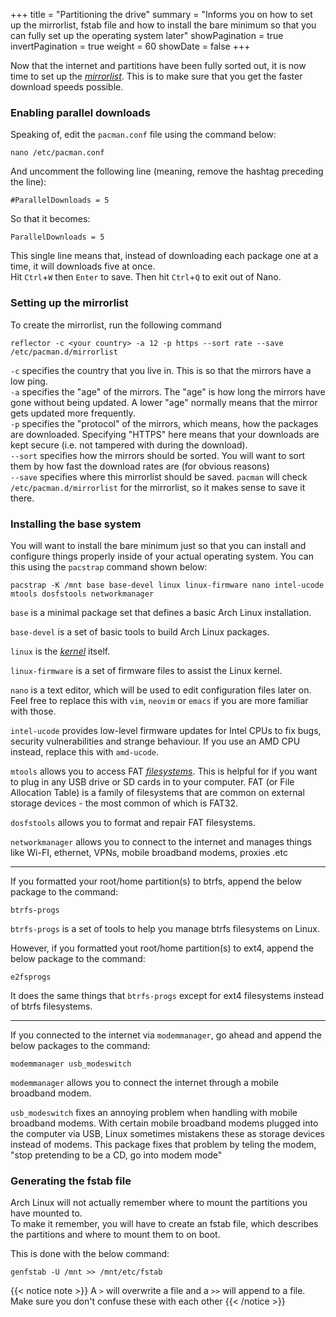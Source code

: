 +++
title = "Partitioning the drive"
summary = "Informs you on how to set up the mirrorlist, fstab file and how to install the bare minimum so that you can fully set up the operating system later"
showPagination = true
invertPagination = true
weight = 60
showDate = false
+++

Now that the internet and partitions have been fully sorted out, it is now time to set up the [_mirrorlist_](/arch-install-guide/glossary/mirror). This is to make sure that you get the faster download speeds possible.

### Enabling parallel downloads

Speaking of, edit the `pacman.conf` file using the command below:
```
nano /etc/pacman.conf
```

And uncomment the following line (meaning, remove the hashtag preceding the line):
```
#ParallelDownloads = 5
```

So that it becomes:
```
ParallelDownloads = 5
```

This single line means that, instead of downloading each package one at a time, it will downloads five at once.\
Hit `Ctrl`+`W` then `Enter` to save. Then hit `Ctrl`+`Q` to exit out of Nano.

### Setting up the mirrorlist

To create the mirrorlist, run the following command
```
reflector -c <your country> -a 12 -p https --sort rate --save /etc/pacman.d/mirrorlist
```

`-c` specifies the country that you live in. This is so that the mirrors have a low ping.\
`-a` specifies the "age" of the mirrors. The "age" is how long the mirrors have gone without being updated. A lower "age" normally means that the mirror gets updated more frequently.\
`-p` specifies the "protocol" of the mirrors, which means, how the packages are downloaded. Specifying "HTTPS" here means that your downloads are kept secure (i.e. not tampered with during the download).\
`--sort` specifies how the mirrors should be sorted. You will want to sort them by how fast the download rates are (for obvious reasons)\
`--save` specifies where this mirrorlist should be saved. `pacman` will check `/etc/pacman.d/mirrorlist` for the mirrorlist, so it makes sense to save it there.

### Installing the base system

You will want to install the bare minimum just so that you can install and configure things properly inside of your actual operating system. You can this using the `pacstrap` command shown below:
```
pacstrap -K /mnt base base-devel linux linux-firmware nano intel-ucode mtools dosfstools networkmanager
```

`base` is a minimal package set that defines a basic Arch Linux installation.

`base-devel` is a set of basic tools to build Arch Linux packages.

`linux` is the [_kernel_](/arch-install-guide/glossary/kernel) itself.

`linux-firmware` is a set of firmware files to assist the Linux kernel.

`nano` is a text editor, which will be used to edit configuration files later on. Feel free to replace this with `vim`, `neovim` or `emacs` if you are more familiar with those.

`intel-ucode` provides low-level firmware updates for Intel CPUs to fix bugs, security vulnerabilities and strange behaviour. If you use an AMD CPU instead, replace this with `amd-ucode`.

`mtools` allows you to access FAT [_filesystems_](/arch-install-guide/glossary/filesystem). This is helpful for if you want to plug in any USB drive or SD cards in to your computer. FAT (or File Allocation Table) is a family of filesystems that are common on external storage devices - the most common of which is FAT32.

`dosfstools` allows you to format and repair FAT filesystems.

`networkmanager` allows you to connect to the internet and manages things like Wi-FI, ethernet, VPNs, mobile broadband modems, proxies .etc

---

If you formatted your root/home partition(s) to btrfs, append the below package to the command:
```
btrfs-progs
```

`btrfs-progs` is a set of tools to help you manage btrfs filesystems on Linux.

However, if you formatted yout root/home partition(s) to ext4, append the below package to the command:
```
e2fsprogs
```

It does the same things that `btrfs-progs` except for ext4 filesystems instead of btrfs filesystems.

---

If you connected to the internet via `modemmanager`, go ahead and append the below packages to the command:
```
modemmanager usb_modeswitch
``` 

`modemmanager` allows you to connect the internet through a mobile broadband modem.

`usb_modeswitch` fixes an annoying problem when handling with mobile broadband modems. With certain mobile broadband modems plugged into the computer via USB, Linux sometimes mistakens these as storage devices instead of modems. This package fixes that problem by teling the modem, "stop pretending to be a CD, go into modem mode"


### Generating the fstab file

Arch Linux will not actually remember where to mount the partitions you have mounted to.\
To make it remember, you will have to create an fstab file, which describes the partitions and where to mount them to on boot.

This is done with the below command:
```
genfstab -U /mnt >> /mnt/etc/fstab
```

{{< notice note >}}
A `>` will overwrite a file and a `>>` will append to a file. Make sure you don't confuse these with each other
{{< /notice >}}